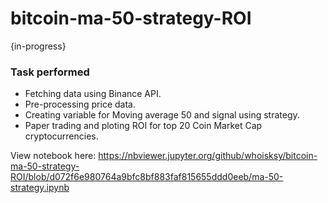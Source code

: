 # bitcoin-ma-50-strategy-ROI
{in-progress}

### Task performed
* Fetching data using Binance API.
* Pre-processing price data.
* Creating variable for Moving average 50 and signal using strategy.
* Paper trading and ploting ROI for top 20 Coin Market Cap cryptocurrencies.

View notebook here: https://nbviewer.jupyter.org/github/whoisksy/bitcoin-ma-50-strategy-ROI/blob/d072f6e980764a9bfc8bf883faf815655ddd0eeb/ma-50-strategy.ipynb


